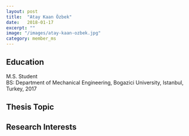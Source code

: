 ```yaml
---
layout: post
title:  "Atay Kaan Özbek"
date:   2018-01-17
excerpt: ""
image: "/images/atay-kaan-ozbek.jpg"
category: member_ms
---
```


## Education
M.S. Student <br>
BS: Department of Mechanical Engineering, Bogazici University, Istanbul, Turkey, 2017    <br>


## Thesis Topic


## Research Interests


